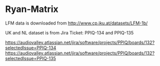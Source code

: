 # Ryan-Matrix

LFM data is downloaded from http://www.cp.jku.at/datasets/LFM-1b/

UK and NL dataset is from Jira Ticket: PPIQ-134 and PPIQ-135

https://audiovalley.atlassian.net/jira/software/projects/PPIQ/boards/132?selectedIssue=PPIQ-134
https://audiovalley.atlassian.net/jira/software/projects/PPIQ/boards/132?selectedIssue=PPIQ-135
